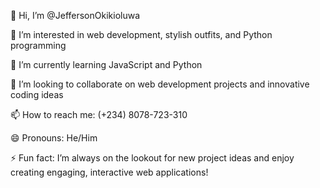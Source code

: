 👋 Hi, I’m @JeffersonOkikioluwa

👀 I’m interested in web development, stylish outfits, and Python programming

🌱 I’m currently learning JavaScript and Python

💞️ I’m looking to collaborate on web development projects and innovative coding ideas

📫 How to reach me: (+234) 8078-723-310

😄 Pronouns: He/Him

⚡ Fun fact: I’m always on the lookout for new project ideas and enjoy creating engaging, interactive web applications!

<!---
robbyjhay/robbyjhay is a ✨ special ✨ repository because its `README.md` (this file) appears on your GitHub profile.
You can click the Preview link to take a look at your changes.
--->
